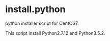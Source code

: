 # install.python
python installer script for CentOS7.

This script install Python2.7.12 and Python3.5.2.
